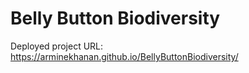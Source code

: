 # Belly Button Biodiversity

Deployed project URL: https://arminekhanan.github.io/BellyButtonBiodiversity/
